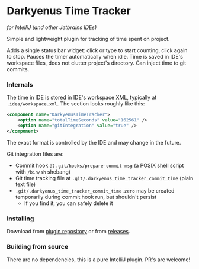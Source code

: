 # Darkyenus Time Tracker
*for IntelliJ (and other Jetbrains IDEs)*

Simple and lightweight plugin for tracking of time spent on project.

Adds a single status bar widget: click or type to start counting, click again to stop.
Pauses the timer automatically when idle.
Time is saved in IDE's workspace files, does not clutter project's directory.
Can inject time to git commits.

### Internals
The time in IDE is stored in IDE's workspace XML, typically at `.idea/workspace.xml`. The section looks roughly like this:
```xml
<component name="DarkyenusTimeTracker">
    <option name="totalTimeSeconds" value="162561" />
    <option name="gitIntegration" value="true" />
</component>
```
The exact format is controlled by the IDE and may change in the future.

Git integration files are:
- Commit hook at `.git/hooks/prepare-commit-msg` (a POSIX shell script with `/bin/sh` shebang)
- Git time tracking file at `.git/.darkyenus_time_tracker_commit_time` (plain text file)
- `.git/.darkyenus_time_tracker_commit_time.zero` may be created temporarily during commit hook run, but shouldn't persist
    - If you find it, you can safely delete it

### Installing
Download from [plugin repository](https://plugins.jetbrains.com/plugin/9286) or from [releases](https://github.com/Darkyenus/DarkyenusTimeTracker/releases).

### Building from source
There are no dependencies, this is a pure IntelliJ plugin. PR's are welcome!

